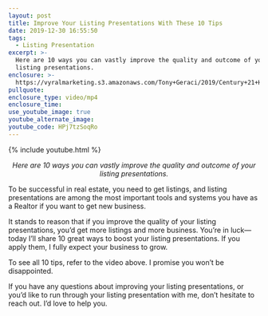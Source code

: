 ```yaml
---
layout: post
title: Improve Your Listing Presentations With These 10 Tips
date: 2019-12-30 16:55:50
tags:
  - Listing Presentation
excerpt: >-
  Here are 10 ways you can vastly improve the quality and outcome of your
  listing presentations.
enclosure: >-
  https://vyralmarketing.s3.amazonaws.com/Tony+Geraci/2019/Century+21+HomeStar+_+10+Ways+to+Improve+Your+Listing+Presentation.mp4
pullquote:
enclosure_type: video/mp4
enclosure_time:
use_youtube_image: true
youtube_alternate_image:
youtube_code: HPj7tzSoqRo
---
```


{% include youtube.html %}

<p style="text-align: center;"><em>Here are 10 ways you can vastly improve the quality and outcome of your listing presentations.</em></p>

To be successful in real estate, you need to get listings, and listing presentations are among the most important tools and systems you have as a Realtor if you want to get new business.

It stands to reason that if you improve the quality of your listing presentations, you’d get more listings and more business. You’re in luck—today I’ll share 10 great ways to boost your listing presentations. If you apply them, I fully expect your business to grow.

To see all 10 tips, refer to the video above. I promise you won’t be disappointed.

If you have any questions about improving your listing presentations, or you’d like to run through your listing presentation with me, don’t hesitate to reach out. I’d love to help you.